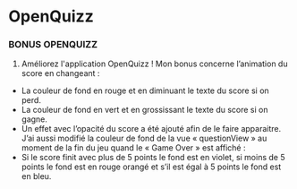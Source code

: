# OpenQuizz

### BONUS OPENQUIZZ
1.	Améliorez l'application OpenQuizz !
Mon bonus concerne l’animation du score en changeant :
-	La couleur de fond en rouge et en diminuant le texte du score si on perd. 
-	La couleur de fond en vert et en grossissant le texte du score si on gagne.
-	Un effet avec l’opacité du score a été ajouté afin de le faire apparaitre.
J’ai aussi modifié la couleur de fond de la vue « questionView » au moment de la fin du jeu quand le « Game Over » est affiché :
-	Si le score finit avec plus de 5 points le fond est en violet, si moins de 5 points le fond est en rouge orangé et s’il est égal à 5 points le fond est en bleu.


